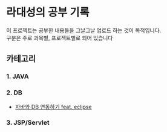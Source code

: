 # 라대성의 공부 기록

이 프로젝트는 공부한 내용들을 그날그날 업로드 하는 것이 목적입니다.<br>
구분은 주로 과목별, 프로젝트별로 되어 있습니다

## 카테고리

### 1. JAVA
### 2. DB

- [자바와 DB 연동하기 feat. eclipse](https://github.com/daesungRa/MyStudy/blob/master/DB/%EC%9E%90%EB%B0%94%EC%99%80%20DB%20%EC%97%B0%EB%8F%99%ED%95%98%EA%B8%B0(with%20Eclipse).md)

### 3. JSP/Servlet
